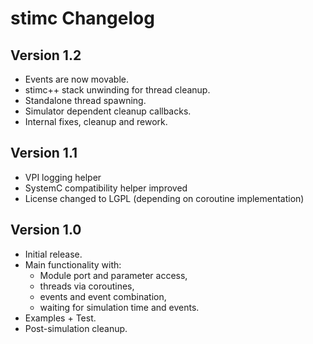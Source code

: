 # stimc Changelog
## Version 1.2
* Events are now movable.
* stimc++ stack unwinding for thread cleanup.
* Standalone thread spawning.
* Simulator dependent cleanup callbacks.
* Internal fixes, cleanup and rework.

## Version 1.1
* VPI logging helper
* SystemC compatibility helper improved
* License changed to LGPL (depending on coroutine implementation)

## Version 1.0
* Initial release.
* Main functionality with:
  * Module port and parameter access,
  * threads via coroutines,
  * events and event combination,
  * waiting for simulation time and events.
* Examples + Test.
* Post-simulation cleanup.
